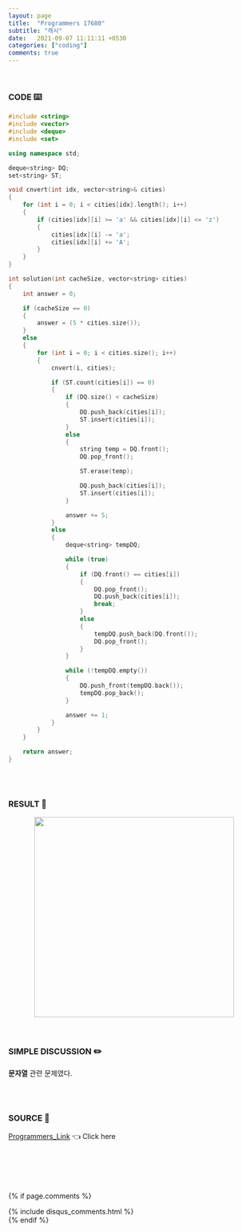 ```yaml
---
layout: page
title:  "Programmers 17680"
subtitle: "캐시"
date:   2021-09-07 11:11:11 +0530
categories: ["coding"]
comments: true
---
```


<br>

### CODE ⌨️

```c++
#include <string>
#include <vector>
#include <deque>
#include <set>

using namespace std;

deque<string> DQ;
set<string> ST;

void cnvert(int idx, vector<string>& cities)
{
	for (int i = 0; i < cities[idx].length(); i++)
	{
		if (cities[idx][i] >= 'a' && cities[idx][i] <= 'z')
		{
			cities[idx][i] -= 'a';
			cities[idx][i] += 'A';
		}
	}
}

int solution(int cacheSize, vector<string> cities)
{
	int answer = 0;

	if (cacheSize == 0)
	{
		answer = (5 * cities.size());
	}
	else
	{
		for (int i = 0; i < cities.size(); i++)
		{
			cnvert(i, cities);

			if (ST.count(cities[i]) == 0)
			{
				if (DQ.size() < cacheSize)
				{
					DQ.push_back(cities[i]);
					ST.insert(cities[i]);
				}
				else
				{
					string temp = DQ.front();
					DQ.pop_front();

					ST.erase(temp);

					DQ.push_back(cities[i]);
					ST.insert(cities[i]);
				}

				answer += 5;
			}
			else
			{
				deque<string> tempDQ;

				while (true)
				{
					if (DQ.front() == cities[i])
					{
						DQ.pop_front();
						DQ.push_back(cities[i]);
						break;
					}
					else
					{
						tempDQ.push_back(DQ.front());
						DQ.pop_front();
					}
				}

				while (!tempDQ.empty())
				{
					DQ.push_front(tempDQ.back());
					tempDQ.pop_back();
				}

				answer += 1;
			}
		}
	}

	return answer;
}
```  

<br>
<br>

### RESULT 💛

<img src="{{ '/assets/programmers/p17680r.jpg' }}" style="width: 400px; height: auto; margin-left: auto; margin-right: auto; display: block;">  

<br>
<br>

### SIMPLE DISCUSSION ✏️

**문자열** 관련 문제였다.  

<br>
<br>

### SOURCE 💎

[Programmers_Link][link] 👈 Click here  

<br>
<br>
<br>
<br>

{% if page.comments %}
<div id="post-disqus" class="container">
{% include disqus_comments.html %}
</div>
{% endif %}

[link]: https://programmers.co.kr/learn/courses/30/lessons/17680